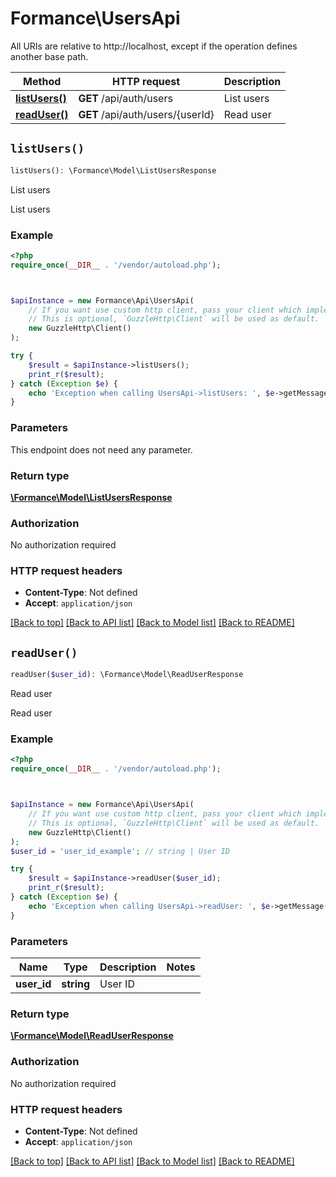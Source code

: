 # Formance\UsersApi

All URIs are relative to http://localhost, except if the operation defines another base path.

| Method | HTTP request | Description |
| ------------- | ------------- | ------------- |
| [**listUsers()**](UsersApi.md#listUsers) | **GET** /api/auth/users | List users |
| [**readUser()**](UsersApi.md#readUser) | **GET** /api/auth/users/{userId} | Read user |


## `listUsers()`

```php
listUsers(): \Formance\Model\ListUsersResponse
```

List users

List users

### Example

```php
<?php
require_once(__DIR__ . '/vendor/autoload.php');



$apiInstance = new Formance\Api\UsersApi(
    // If you want use custom http client, pass your client which implements `GuzzleHttp\ClientInterface`.
    // This is optional, `GuzzleHttp\Client` will be used as default.
    new GuzzleHttp\Client()
);

try {
    $result = $apiInstance->listUsers();
    print_r($result);
} catch (Exception $e) {
    echo 'Exception when calling UsersApi->listUsers: ', $e->getMessage(), PHP_EOL;
}
```

### Parameters

This endpoint does not need any parameter.

### Return type

[**\Formance\Model\ListUsersResponse**](../Model/ListUsersResponse.md)

### Authorization

No authorization required

### HTTP request headers

- **Content-Type**: Not defined
- **Accept**: `application/json`

[[Back to top]](#) [[Back to API list]](../../README.md#endpoints)
[[Back to Model list]](../../README.md#models)
[[Back to README]](../../README.md)

## `readUser()`

```php
readUser($user_id): \Formance\Model\ReadUserResponse
```

Read user

Read user

### Example

```php
<?php
require_once(__DIR__ . '/vendor/autoload.php');



$apiInstance = new Formance\Api\UsersApi(
    // If you want use custom http client, pass your client which implements `GuzzleHttp\ClientInterface`.
    // This is optional, `GuzzleHttp\Client` will be used as default.
    new GuzzleHttp\Client()
);
$user_id = 'user_id_example'; // string | User ID

try {
    $result = $apiInstance->readUser($user_id);
    print_r($result);
} catch (Exception $e) {
    echo 'Exception when calling UsersApi->readUser: ', $e->getMessage(), PHP_EOL;
}
```

### Parameters

| Name | Type | Description  | Notes |
| ------------- | ------------- | ------------- | ------------- |
| **user_id** | **string**| User ID | |

### Return type

[**\Formance\Model\ReadUserResponse**](../Model/ReadUserResponse.md)

### Authorization

No authorization required

### HTTP request headers

- **Content-Type**: Not defined
- **Accept**: `application/json`

[[Back to top]](#) [[Back to API list]](../../README.md#endpoints)
[[Back to Model list]](../../README.md#models)
[[Back to README]](../../README.md)
